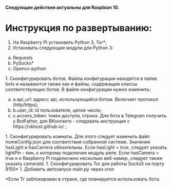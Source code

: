 **Следующие действия актуальны для Raspbian 10.**
# Инструкция по развертыванию:
1. На Raspberry Pi установить Python 3, Tor*;
1. Установить следующие модули для Python 3:
<ol type="a">
  <li>Requests     </li>
  <li>PySocks*     </li>
  <li>Opencv-python</li>
</ol>
1. Сконфигурировать ботов. Файлы конфигурации находятся в папке bots и называются также как и файлы, содержащие классы соответствующих ботов. В файле конфигурации нужно изменить:
<ol type="a">
  <li> a.api_url: адресс api, использующийся ботом. Включает протокол (http/https);</li>
  <li> b.user_id: id пользователя, целое число;                                    </li>
  <li> c.access_token: токен доступа, строка. Для бота в Telegram получить у BotFather, для ВКонтакте - следовать инструкции с https://vkhost.github.io/ ;</li>
</ol>
1.  Сконфигурировать комнаты. Для этого следует изменить файл homeConfig.json для соответствия собранной системе. Значения hasLight и hasCamera обязательны. Если hasLight = true, следует указать lightPin - пин, к которому подключен модуль реле. Если hasCamera = true и к Raspberry Pi подключено несколько веб-камер, следует также указать cameraId.
1. Сконфигурировать Tor для работы Socks5 на порту 9150*
1. Добавить автозапуск main.py через cron

*Если Тг заблокирован в стране, где планируется использовать бота.
